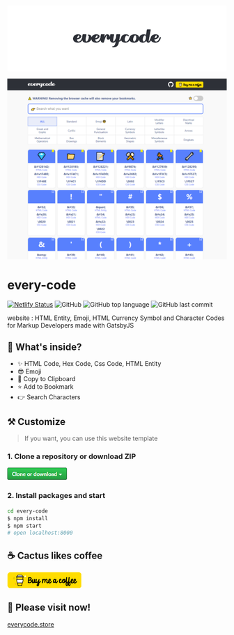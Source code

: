 <div align="center">

![](./src/images/readme-logo.png)

![](./src/images/every-code.png)

</div>

# every-code

[![Netlify Status](https://api.netlify.com/api/v1/badges/0446472f-1e3c-4ddd-92a4-c66421af9311/deploy-status)](https://app.netlify.com/sites/everycode/deploys)
![GitHub](https://img.shields.io/github/license/soulcactus/every-code)
![GitHub top language](https://img.shields.io/github/languages/top/soulcactus/every-code)
![GitHub last commit](https://img.shields.io/github/last-commit/soulcactus/every-code)

website : HTML Entity, Emoji, HTML Currency Symbol and Character Codes for Markup Developers made with GatsbyJS

## 🧐 What's inside?

-   ✨ HTML Code, Hex Code, Css Code, HTML Entity
-   😎 Emoji
-   📝 Copy to Clipboard
-   ⭐ Add to Bookmark
-   👉 Search Characters

## ⚒ Customize

> If you want, you can use this website template

### 1. Clone a repository or download ZIP

![](./src/images/github-button.png)

### 2. Install packages and start

```sh
cd every-code
$ npm install
$ npm start
# open localhost:8000
```

## ☕ Cactus likes coffee

[![](./src/images/buy-me-a-coffee.png)](https://www.buymeacoffee.com/soulcactus)

## 🏡 Please visit now!

[everycode.store](https://everycode.store/)
